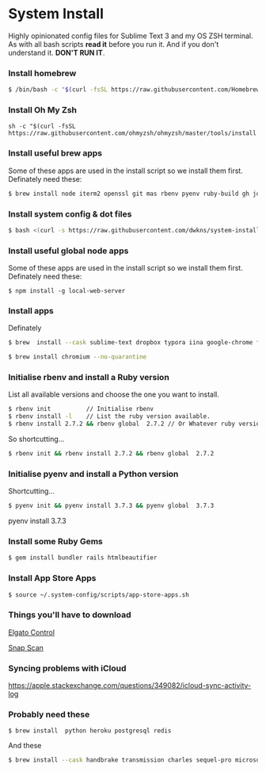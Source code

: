 # System Install
Highly opinionated config files for Sublime Text 3 and my OS ZSH terminal.
As with all bash scripts **read it** before you run it. And if you don't understand it. **DON'T RUN IT**.


### Install homebrew

````bash
$ /bin/bash -c "$(curl -fsSL https://raw.githubusercontent.com/Homebrew/install/HEAD/install.sh)"
````

### Install Oh My Zsh
```` 
sh -c "$(curl -fsSL https://raw.githubusercontent.com/ohmyzsh/ohmyzsh/master/tools/install.sh)"
```` 


### Install useful brew apps
Some of these apps are used in the install script so we install them first.
Definately need these:
````bash
$ brew install node iterm2 openssl git mas rbenv pyenv ruby-build gh jq jo svn yarn netlify-cli coreutils
````

### Install system config & dot files

````bash
$ bash <(curl -s https://raw.githubusercontent.com/dwkns/system-install/master/install.sh)
````


### Install useful global node apps
Some of these apps are used in the install script so we install them first.
Definately need these:
```` 
$ npm install -g local-web-server 
````




### Install apps  
Definately 
````bash
$ brew  install --cask sublime-text dropbox typora iina google-chrome firefox-developer-edition firefox notion visual-studio-code 1Password slack soulver figma sketch grammarly postman font-fira-code
````
````bash
$ brew install chromium --no-quarantine
````

<!-- Loom? -->
<!-- sizzy google-drive-file-stream omnigraffle -->

### Initialise rbenv and install a Ruby version
List all available versions and choose the one you want to install.

````bash
$ rbenv init          // Initialise rbenv 
$ rbenv install -l    // List the ruby version available. 
$ rbenv install 2.7.2 && rbenv global  2.7.2 // Or Whatever ruby version you want
````
So shortcutting...
````bash
$ rbenv init && rbenv install 2.7.2 && rbenv global  2.7.2 
````

### Initialise pyenv and install a Python version
Shortcutting...
````bash
$ pyenv init && pyenv install 3.7.3 && pyenv global  3.7.3
````

pyenv install 3.7.3

### Install some Ruby Gems

````bash
$ gem install bundler rails htmlbeautifier 
````


### Install App Store Apps
```bash
$ source ~/.system-config/scripts/app-store-apps.sh
```

### Things you'll have to download
[Elgato Control](https://www.elgato.com/en/gaming/downloads)

[Snap Scan](http://scansnap.fujitsu.com/global/dl/mac-1100-s1300i.html)




### Syncing problems with iCloud
https://apple.stackexchange.com/questions/349082/icloud-sync-activity-log


### Probably need these
```` 
$ brew install  python heroku postgresql redis  
````
And these
````bash
$ brew install --cask handbrake transmission charles sequel-pro microsoft-office grammarly postbox loom
````


